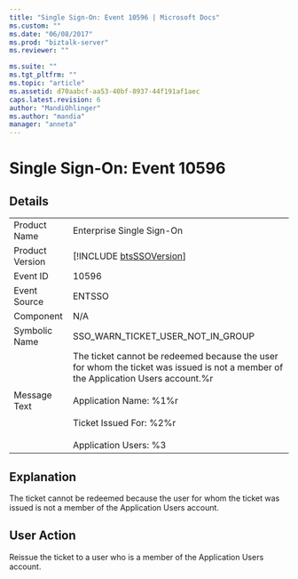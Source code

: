 ```yaml
---
title: "Single Sign-On: Event 10596 | Microsoft Docs"
ms.custom: ""
ms.date: "06/08/2017"
ms.prod: "biztalk-server"
ms.reviewer: ""

ms.suite: ""
ms.tgt_pltfrm: ""
ms.topic: "article"
ms.assetid: d70aabcf-aa53-40bf-8937-44f191af1aec
caps.latest.revision: 6
author: "MandiOhlinger"
ms.author: "mandia"
manager: "anneta"
---
```

# Single Sign-On: Event 10596
## Details  
  
|                 |                                                                                                                                                                                                                                            |
|-----------------|--------------------------------------------------------------------------------------------------------------------------------------------------------------------------------------------------------------------------------------------|
|  Product Name   |                                                                                                         Enterprise Single Sign-On                                                                                                          |
| Product Version |                                                                                        [!INCLUDE [btsSSOVersion](../includes/btsssoversion-md.md)]                                                                                         |
|    Event ID     |                                                                                                                   10596                                                                                                                    |
|  Event Source   |                                                                                                                   ENTSSO                                                                                                                   |
|    Component    |                                                                                                                    N/A                                                                                                                     |
|  Symbolic Name  |                                                                                                     SSO_WARN_TICKET_USER_NOT_IN_GROUP                                                                                                      |
|  Message Text   | The ticket cannot be redeemed because the user for whom the ticket was issued is not a member of the Application Users account.%r<br /><br /> Application Name: %1%r<br /><br /> Ticket Issued For: %2%r<br /><br /> Application Users: %3 |
  
## Explanation  
 The ticket cannot be redeemed because the user for whom the ticket was issued is not a member of the Application Users account.  
  
## User Action  
 Reissue the ticket to a user who is a member of the Application Users account.